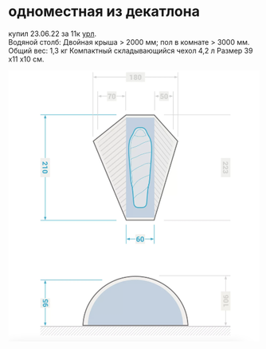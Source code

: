 # одноместная из декатлона
купил 23.06.22 за 11к [урл](https://www.decathlon.ru/products/palatka-trekkingovaya-kupolnaya-trehsezonnaya-1-mestnaya-trek-900-forclaz-8545744).  
Водяной столб: Двойная крыша > 2000 мм; пол в комнате > 3000 мм.  
Общий вес: 1,3 кг Компактный складывающийся чехол 4,2 л Размер 39 x11 x10 см. 

![img](img/tent_trek_900_FORCLAZ.png)
